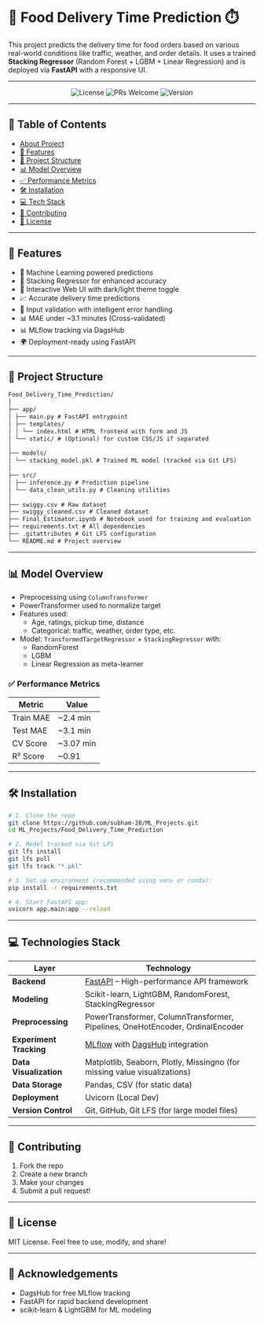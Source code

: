 # 🍔 Food Delivery Time Prediction ⏱️

This project predicts the delivery time for food orders based on various real-world conditions like traffic, weather, and order details. It uses a trained **Stacking Regressor** (Random Forest + LGBM + Linear Regression) and is deployed via **FastAPI** with a responsive UI.

---

<p align="center">
  <img src="https://img.shields.io/badge/license-MIT-blue.svg" alt="License">
  <img src="https://img.shields.io/badge/PRs-welcome-brightgreen.svg" alt="PRs Welcome">
  <img src="https://img.shields.io/badge/version-1.0.0-blue.svg" alt="Version">
  </p>

---

## 📖 Table of Contents

- [About Project](#-about-project)
- [🚀 Features](#-features)
- [📁 Project Structure](#-project-structure)
- [📊 Model Overview](#-model-overview)
- [✅ Performance Metrics](#-performance-metrics)
- [🛠️ Installation](#️-installation)
- [💻 Tech Stack](#️-tech-stack)
- [🤝 Contributing](#-contributing)
- [📜 License](#-license)

---

## 🚀 Features

- 🧠 Machine Learning powered predictions
- 🧩 Stacking Regressor for enhanced accuracy
- 🔎 Interactive Web UI with dark/light theme toggle
- 📈 Accurate delivery time predictions
- 🧪 Input validation with intelligent error handling
- 📊 MAE under ~3.1 minutes (Cross-validated)
- 📊 MLflow tracking via DagsHub
- 🌍 Deployment-ready using FastAPI

---

## 📁 Project Structure
```md
Food_Delivery_Time_Prediction/
│
├── app/
│ ├── main.py # FastAPI entrypoint
│ ├── templates/
│ │ └── index.html # HTML frontend with form and JS
│ └── static/ # (Optional) for custom CSS/JS if separated
│
├── models/
│ └── stacking_model.pkl # Trained ML model (tracked via Git LFS)
│
├── src/
│ ├── inference.py # Prediction pipeline
│ └── data_clean_utils.py # Cleaning utilities
│
├── swiggy.csv # Raw dataset
├── swiggy_cleaned.csv # Cleaned dataset
├── Final_Estimator.ipynb # Notebook used for training and evaluation
├── requirements.txt # All dependencies
├── .gitattributes # Git LFS configuration
└── README.md # Project overview
```


---

## 📊 Model Overview

- Preprocessing using `ColumnTransformer`
- PowerTransformer used to normalize target
- Features used: 
  - Age, ratings, pickup time, distance
  - Categorical: traffic, weather, order type, etc.
- Model: `TransformedTargetRegressor` + `StackingRegressor` with:
  - RandomForest
  - LGBM
  - Linear Regression as meta-learner

### ✅ Performance Metrics

| Metric       | Value     |
|--------------|-----------|
| Train MAE    | ~2.4 min  |
| Test MAE     | ~3.1 min  |
| CV Score     | ~3.07 min |
| R² Score     | ~0.91     |

---

## 🛠️ Installation

```bash
# 1. Clone the repo
git clone https://github.com/subham-28/ML_Projects.git
cd ML_Projects/Food_Delivery_Time_Prediction

# 2. Model tracked via Git LFS
git lfs install
git lfs pull
git lfs track "*.pkl"

# 3. Set up environment (recommended using venv or conda):
pip install -r requirements.txt

# 4. Start FastAPI app:
uvicorn app.main:app --reload
```

---

## 💻 Technologies Stack

| Layer            | Technology                               |
|------------------|------------------------------------------|
| **Backend**  | [FastAPI](https://fastapi.tiangolo.com/) – High-performance API framework |
| **Modeling** | Scikit-learn, LightGBM, RandomForest, StackingRegressor           |
| **Preprocessing** | PowerTransformer, ColumnTransformer, Pipelines, OneHotEncoder, OrdinalEncoder |
| **Experiment Tracking** | [MLflow](https://mlflow.org/) with [DagsHub](https://dagshub.com/) integration |
| **Data Visualization** | Matplotlib, Seaborn, Plotly, Missingno (for missing value visualizations)      |
| **Data Storage** | Pandas, CSV (for static data)|
| **Deployment** | Uvicorn (Local Dev)     |
| **Version Control** | Git, GitHub, Git LFS (for large model files)               |

---

## 🤝 Contributing

1. Fork the repo
2. Create a new branch
3. Make your changes
4. Submit a pull request!

---

## 📜 License
MIT License. Feel free to use, modify, and share!

---

## 🙌 Acknowledgements
* DagsHub for free MLflow tracking
* FastAPI for rapid backend development
* scikit-learn & LightGBM for ML modeling
